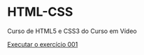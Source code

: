 # HTML-CSS
 Curso de HTML5 e CSS3 do Curso em Vídeo

<a href="https://gusta-12.github.io/HTML-CSS/exercicios/ex001/index.html">Executar o exercício 001</a>